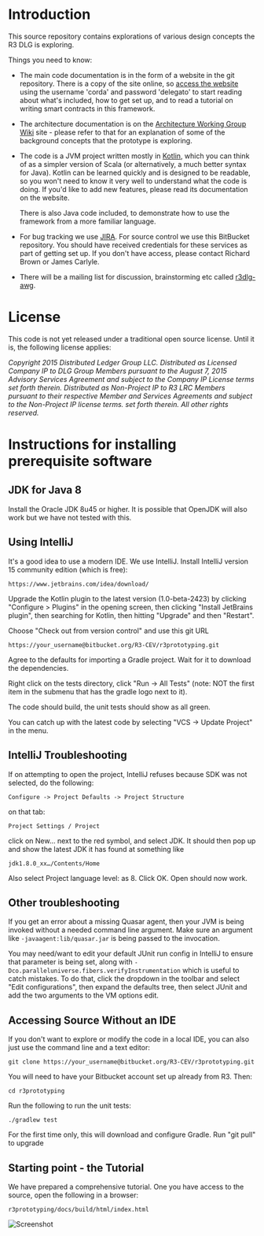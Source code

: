 # Introduction

This source repository contains explorations of various design concepts the R3 DLG is exploring.

Things you need to know:

* The main code documentation is in the form of a website in the git repository. There is a copy of the site online, so
  [access the website](http://docs.corda.r3cev.com) using the username 'corda' and password 'delegato' to start reading
  about what's included, how to get set up, and to read a tutorial on writing smart contracts in this framework.
  
* The architecture documentation is on the [Architecture Working Group Wiki](https://r3-cev.atlassian.net/wiki/display/AWG/Architecture+Working+Group) site - please
  refer to that for an explanation of some of the background concepts that the prototype is exploring.

* The code is a JVM project written mostly in [Kotlin](https://kotlinlang.org/), which you can think of as a simpler
  version of Scala (or alternatively, a much better syntax for Java). Kotlin can be learned quickly and is designed
  to be readable, so you won't need to know it very well to understand what the code is doing. If you'd like to
  add new features, please read its documentation on the website.

  There is also Java code included, to demonstrate how to use the framework from a more familiar language.

* For bug tracking we use [JIRA](https://r3-cev.atlassian.net/secure/RapidBoard.jspa?rapidView=9&projectKey=PD). For source control we use this BitBucket
  repository. You should have received credentials for these
  services as part of getting set up. If you don't have access, please contact Richard Brown or James Carlyle.

* There will be a mailing list for discussion, brainstorming etc called [r3dlg-awg](https://groups.google.com/forum/#!forum/r3dlg-awg). 


# License

This code is not yet released under a traditional open source license. Until it is, the following license applies:

_Copyright 2015 Distributed Ledger Group LLC.  Distributed as Licensed Company IP to DLG Group Members
pursuant to the August 7, 2015 Advisory Services Agreement and subject to the Company IP License terms
set forth therein.  Distributed as Non-Project IP to R3 LRC Members pursuant to their respective Member
and Services Agreements and subject to the Non-Project IP license terms. set forth therein. All other rights reserved._

# Instructions for installing prerequisite software

## JDK  for Java 8

Install the Oracle JDK 8u45 or higher. It is possible that OpenJDK will also work but we have not tested with this.

## Using IntelliJ

It's a good idea to use a modern IDE.  We use IntelliJ.  Install IntelliJ version 15 community edition (which is free):

    https://www.jetbrains.com/idea/download/
    
Upgrade the Kotlin plugin to the latest version (1.0-beta-2423) by clicking "Configure > Plugins" in the opening screen, 
then clicking "Install JetBrains plugin", then searching for Kotlin, then hitting "Upgrade" and then "Restart".

Choose "Check out from version control" and use this git URL

    https://your_username@bitbucket.org/R3-CEV/r3prototyping.git

Agree to the defaults for importing a Gradle project. Wait for it to download the dependencies.

Right click on the tests directory, click "Run -> All Tests" (note: NOT the first item in the submenu that has the gradle logo next to it).

The code should build, the unit tests should show as all green.

You can catch up with the latest code by selecting "VCS -> Update Project" in the menu.

## IntelliJ Troubleshooting

If on attempting to open the project, IntelliJ refuses because SDK was not selected, do the following:

    Configure -> Project Defaults -> Project Structure

on that tab:

    Project Settings / Project

click on New… next to the red <No SDK> symbol, and select JDK.  It should then pop up and show the latest JDK it has found at something like

    jdk1.8.0_xx…/Contents/Home

Also select Project language level: as 8.  Click OK.  Open should now work.

## Other troubleshooting

If you get an error about a missing Quasar agent, then your JVM is being invoked without a needed command line argument.
Make sure an argument like `-javaagent:lib/quasar.jar` is being passed to the invocation.

You may need/want to edit your default JUnit run config in IntelliJ to ensure that parameter is being set, along with
`-Dco.paralleluniverse.fibers.verifyInstrumentation` which is useful to catch mistakes. To do that, click the dropdown
in the toolbar and select "Edit configurations", then expand the defaults tree, then select JUnit and add the two
arguments to the VM options edit.


## Accessing Source Without an IDE

If you don't want to explore or modify the code in a local IDE, you can also just use the command line and a text editor:

    git clone https://your_username@bitbucket.org/R3-CEV/r3prototyping.git

You will need to have your Bitbucket account set up already from R3. Then:

    cd r3prototyping

Run the following to run the unit tests:

    ./gradlew test

For the first time only, this will download and configure Gradle.
Run "git pull" to upgrade

## Starting point - the Tutorial

We have prepared a comprehensive tutorial.
One you have access to the source, open the following in a browser:

    r3prototyping/docs/build/html/index.html
 
![Screenshot](https://r3-cev.atlassian.net/wiki/download/attachments/3441064/Screen%20Shot%202015-12-10%20at%2010.43.06.png)